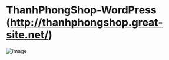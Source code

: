 # ThanhPhongShop-WordPress (http://thanhphongshop.great-site.net/)
![image](https://user-images.githubusercontent.com/52695721/129440463-922db1e6-701d-4ad8-bd25-ee2c95e7d119.png)

